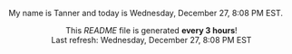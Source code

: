 My name is Tanner and today is Wednesday, December 27, 8:08 PM EST.

<p align="center">This <i>README</i> file is generated <b>every 3 hours</b>!</br>Last refresh: Wednesday, December 27, 8:08 PM EST<br /></p>
